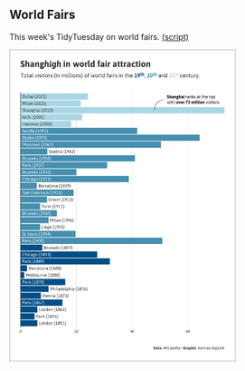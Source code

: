 ## World Fairs

This week's TidyTuesday on world fairs. [(script)](https://github.com/aalgenib/tidytuesday/blob/main/2024/week_33/tt2024w33_gh.R)

<img src="tt2024w33v2.png" alt="drawing" width="400"/>
